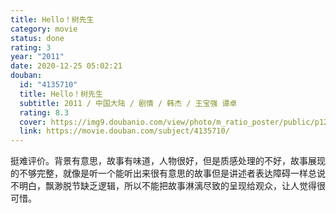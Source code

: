 ```yaml
---
title: Hello！树先生
category: movie
status: done
rating: 3
year: "2011"
date: 2020-12-25 05:02:21
douban:
  id: "4135710"
  title: Hello！树先生
  subtitle: 2011 / 中国大陆 / 剧情 / 韩杰 / 王宝强 谭卓
  rating: 8.3
  cover: https://img9.doubanio.com/view/photo/m_ratio_poster/public/p1271999126.jpg
  link: https://movie.douban.com/subject/4135710/
---
```


挺难评价。背景有意思，故事有味道，人物很好，但是质感处理的不好，故事展现的不够完整，就像是听一个能听出来很有意思的故事但是讲述者表达障碍一样总说不明白，飘渺脱节缺乏逻辑，所以不能把故事淋漓尽致的呈现给观众，让人觉得很可惜。
